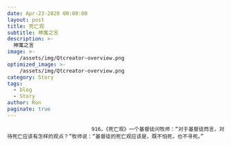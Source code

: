 ```yaml
---
date: Apr-23-2020 00:00:00
layout: post
title: 死亡观
subtitle: 神寓之言
description: >-
  神寓之言
image: >-
    /assets/img/Qtcreator-overview.png
optimized_image: >-
    /assets/img/Qtcreator-overview.png
category: Story
tags:
  - blog
  - Story
author: Ron
paginate: true
---
```


							　　916，《死亡观》一个基督徒问牧师：“对于基督徒而言，对待死亡应该有怎样的观点？”牧师说：“基督徒的死亡观应该是，既不怕死，也不寻死。”
							
							
						